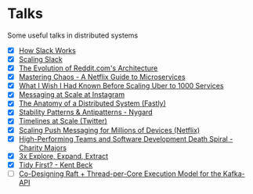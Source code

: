 # Talks

Some useful talks in distributed systems

- [x] [How Slack Works](https://www.youtube.com/watch?v=WE9c9AZe-DY)
- [x] [Scaling Slack](https://www.youtube.com/watch?v=o4f5G9q_9O4)
- [x] [The Evolution of Reddit.com's Architecture](https://www.youtube.com/watch?v=nUcO7n4hek4)
- [x] [Mastering Chaos - A Netflix Guide to Microservices](https://www.youtube.com/watch?v=CZ3wIuvmHeM)
- [x] [What I Wish I Had Known Before Scaling Uber to 1000 Services](https://www.youtube.com/watch?v=kb-m2fasdDY)
- [x] [Messaging at Scale at Instagram](https://www.youtube.com/watch?v=E708csv4XgY)
- [x] [The Anatomy of a Distributed System (Fastly)](https://www.youtube.com/watch?v=1TIzPL4878Q)
- [x] [Stability Patterns & Antipatterns - Nygard](https://www.youtube.com/watch?v=VZePNGQojfA)
- [x] [Timelines at Scale (Twitter)](https://www.infoq.com/presentations/Twitter-Timeline-Scalability/)
- [x] [Scaling Push Messaging for Millions of Devices (Netflix)](https://www.youtube.com/watch?v=6w6E_B55p0E)
- [x] [High-Performing Teams and Software Development Death Spiral - Charity Majors](https://www.youtube.com/watch?v=wKBuEOaFiNQ)
- [x] [3x Explore, Expand, Extract](https://www.youtube.com/watch?v=WazqgfsO_kY&t=1352s)
- [x] [Tidy First? - Kent Beck](https://www.youtube.com/watch?v=BFFY9Zor6zw&t=1s) 
- [ ] [Co-Designing Raft + Thread-per-Core Execution Model for the Kafka-API](https://www.youtube.com/watch?v=kz7R1mGrN9Q)
